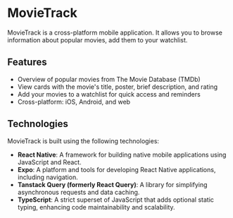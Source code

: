 # MovieTrack

MovieTrack is a cross-platform mobile application. It allows you to browse information about popular movies, add them to your watchlist.

## Features

-   Overview of popular movies from The Movie Database (TMDb)
-   View cards with the movie's title, poster, brief description, and rating
-   Add your movies to a watchlist for quick access and reminders
-   Cross-platform: iOS, Android, and web

## Technologies

MovieTrack is built using the following technologies:

-   **React Native**: A framework for building native mobile applications using JavaScript and React.
-   **Expo**: A platform and tools for developing React Native applications, including navigation.
-   **Tanstack Query (formerly React Query)**: A library for simplifying asynchronous requests and data caching.
-   **TypeScript**: A strict superset of JavaScript that adds optional static typing, enhancing code maintainability and scalability.
